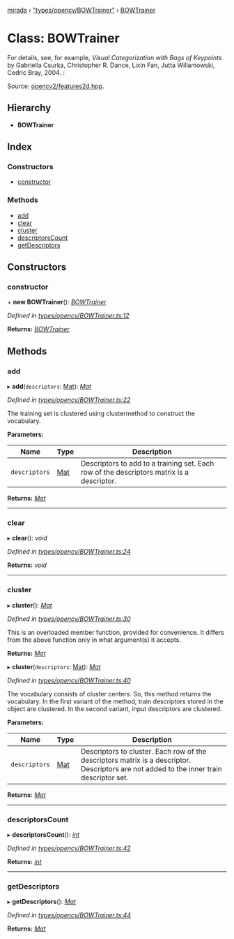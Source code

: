 [mirada](../README.md) › ["types/opencv/BOWTrainer"](../modules/_types_opencv_bowtrainer_.md) › [BOWTrainer](_types_opencv_bowtrainer_.bowtrainer.md)

# Class: BOWTrainer


For details, see, for example, *Visual Categorization with Bags of Keypoints* by Gabriella Csurka,
Christopher R. Dance, Lixin Fan, Jutta Willamowski, Cedric Bray, 2004. :

Source:
[opencv2/features2d.hpp](https://github.com/opencv/opencv/tree/master/modules/core/include/opencv2/features2d.hpp#L1339).

## Hierarchy

* **BOWTrainer**

## Index

### Constructors

* [constructor](_types_opencv_bowtrainer_.bowtrainer.md#constructor)

### Methods

* [add](_types_opencv_bowtrainer_.bowtrainer.md#add)
* [clear](_types_opencv_bowtrainer_.bowtrainer.md#clear)
* [cluster](_types_opencv_bowtrainer_.bowtrainer.md#cluster)
* [descriptorsCount](_types_opencv_bowtrainer_.bowtrainer.md#descriptorscount)
* [getDescriptors](_types_opencv_bowtrainer_.bowtrainer.md#getdescriptors)

## Constructors

###  constructor

\+ **new BOWTrainer**(): *[BOWTrainer](_types_opencv_bowtrainer_.bowtrainer.md)*

*Defined in [types/opencv/BOWTrainer.ts:12](https://github.com/cancerberoSgx/mirada/blob/f0c0267/mirada/src/types/opencv/BOWTrainer.ts#L12)*

**Returns:** *[BOWTrainer](_types_opencv_bowtrainer_.bowtrainer.md)*

## Methods

###  add

▸ **add**(`descriptors`: [Mat](_types_opencv_mat_.mat.md)): *[Mat](_types_opencv_mat_.mat.md)*

*Defined in [types/opencv/BOWTrainer.ts:22](https://github.com/cancerberoSgx/mirada/blob/f0c0267/mirada/src/types/opencv/BOWTrainer.ts#L22)*

  The training set is clustered using clustermethod to construct the vocabulary.

**Parameters:**

Name | Type | Description |
------ | ------ | ------ |
`descriptors` | [Mat](_types_opencv_mat_.mat.md) | Descriptors to add to a training set. Each row of the descriptors matrix is a descriptor.  |

**Returns:** *[Mat](_types_opencv_mat_.mat.md)*

___

###  clear

▸ **clear**(): *void*

*Defined in [types/opencv/BOWTrainer.ts:24](https://github.com/cancerberoSgx/mirada/blob/f0c0267/mirada/src/types/opencv/BOWTrainer.ts#L24)*

**Returns:** *void*

___

###  cluster

▸ **cluster**(): *[Mat](_types_opencv_mat_.mat.md)*

*Defined in [types/opencv/BOWTrainer.ts:30](https://github.com/cancerberoSgx/mirada/blob/f0c0267/mirada/src/types/opencv/BOWTrainer.ts#L30)*

  This is an overloaded member function, provided for convenience. It differs from the above
function only in what argument(s) it accepts.

**Returns:** *[Mat](_types_opencv_mat_.mat.md)*

▸ **cluster**(`descriptors`: [Mat](_types_opencv_mat_.mat.md)): *[Mat](_types_opencv_mat_.mat.md)*

*Defined in [types/opencv/BOWTrainer.ts:40](https://github.com/cancerberoSgx/mirada/blob/f0c0267/mirada/src/types/opencv/BOWTrainer.ts#L40)*

  The vocabulary consists of cluster centers. So, this method returns the vocabulary. In the first
variant of the method, train descriptors stored in the object are clustered. In the second variant,
input descriptors are clustered.

**Parameters:**

Name | Type | Description |
------ | ------ | ------ |
`descriptors` | [Mat](_types_opencv_mat_.mat.md) | Descriptors to cluster. Each row of the descriptors matrix is a descriptor. Descriptors are not added to the inner train descriptor set.  |

**Returns:** *[Mat](_types_opencv_mat_.mat.md)*

___

###  descriptorsCount

▸ **descriptorsCount**(): *[int](../modules/_types_opencv__hacks_.md#int)*

*Defined in [types/opencv/BOWTrainer.ts:42](https://github.com/cancerberoSgx/mirada/blob/f0c0267/mirada/src/types/opencv/BOWTrainer.ts#L42)*

**Returns:** *[int](../modules/_types_opencv__hacks_.md#int)*

___

###  getDescriptors

▸ **getDescriptors**(): *[Mat](_types_opencv_mat_.mat.md)*

*Defined in [types/opencv/BOWTrainer.ts:44](https://github.com/cancerberoSgx/mirada/blob/f0c0267/mirada/src/types/opencv/BOWTrainer.ts#L44)*

**Returns:** *[Mat](_types_opencv_mat_.mat.md)*